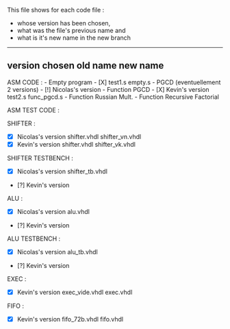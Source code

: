 
This file shows for each code file  :
 - whose version has been chosen,
 - what was the file's previous name and
 - what is it's new name in the new branch

--------------------------------------------------------------------------------
version chosen                                old name          new name
--------------------------------------------------------------------------------
ASM CODE :
    - Empty program
      - [X]                                   test1.s           empty.s
    - PGCD (eventuellement 2 versions)
      - [!] Nicolas's version
    - Function PGCD
      - [X] Kevin's version                   test2.s           func_pgcd.s
    - Function Russian Mult.
    - Function Recursive Factorial

ASM TEST CODE :

SHIFTER :
- [X] Nicolas's version                         shifter.vhdl      shifter_vn.vhdl
- [X] Kevin's version                           shifter.vhdl      shifter_vk.vhdl

SHIFTER TESTBENCH :
- [X] Nicolas's version                         shifter_tb.vhdl
- [?] Kevin's version

ALU :
- [X] Nicolas's version                         alu.vhdl
- [?] Kevin's version

ALU TESTBENCH :
- [X] Nicolas's version                         alu_tb.vhdl
- [?] Kevin's version

EXEC :
- [X] Kevin's version                           exec_vide.vhdl     exec.vhdl

FIFO :
- [X] Kevin's version                           fifo_72b.vhdl      fifo.vhdl


